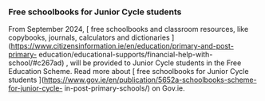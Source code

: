 ###  **Free schoolbooks for Junior Cycle students**

From September 2024, [ free schoolbooks and classroom resources, like
copybooks, journals, calculators and dictionaries
](https://www.citizensinformation.ie/en/education/primary-and-post-primary-
education/educational-supports/financial-help-with-school/#c267ad) , will be
provided to Junior Cycle students in the Free Education Scheme. Read more
about [ free schoolbooks for Junior Cycle students
](https://www.gov.ie/en/publication/5652a-schoolbooks-scheme-for-junior-cycle-
in-post-primary-schools/) on Gov.ie.
